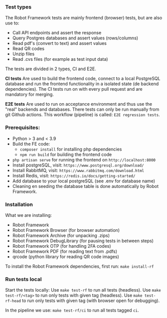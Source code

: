 ### Test types
The Robot Framework tests are mainly frontend (browser) tests, but are also use to:
- Call API endpoints and assert the response
- Query Postgres databases and assert values (rows/columns)
- Read pdf's (convert to text) and assert values
- Read QR codes
- Unzip files
- Read .cvs files (for example as test input data)

The tests are divided in 2 types, CI and E2E.

**CI tests**
Are used to build the frontend code, connect to a local PostgreSQL database and run the frontend functionality in a isolated state (de backend dependencies). The CI tests run on with every pull request and are mandatory for merging.

**E2E tests**
Are used to run on acceptance environment and thus use the "real" backends and databases. There tests can only be run manually from git Github actions. This workflow (pipeline) is called: `E2E regression tests`.

### Prerequisites:
- Python > 3 and < 3.9
- Build the FE code:
  - `composer install` for installing php dependencies
  - `npm run build` for building the frontend code
- `php artisan serve` for running the frontend on `http://localhost:8000`
- Install postgreSQL, visit: `https://www.postgresql.org/download/`
- Install RabbitMQ, visit: `https://www.rabbitmq.com/download.html`
- Install Redis, visit: `https://redis.io/docs/getting-started/`
- Add database to your local postgreSQL (see .env for database name)
- Cleaning en seeding the database table is done automatically by Robot Framework.

### Installation
What we are installing:
- Robot Framework
- Robot Framework Browser (for browser automation)
- Robot Framework Archive (for unpacking .zips)
- Robot Framework DebugLibrary (for pausing tests in between steps)
- Robot Framework OTP (for handling 2FA codes)
- Robot Framework PDF (for reading text from .pdfs)
- qrcode (python library for reading QR code images)

To install the Robot Framework dependencies, first run:
`make install-rf`


### Run tests local
Start the tests locally:
Use `make test-rf` to run all tests (headless).
Use `make test-rf/<tag>` to run only tests with given tag (headless).
Use `make test-rf-head` to run only tests with given tag (with browser open for debugging).

In the pipeline we use: `make test-rf/ci` to run all tests tagged `ci`.
